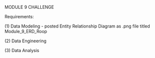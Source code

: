 MODULE 9 CHALLENGE


Requirements:


(1) Data Modeling - posted Entity Relationship Diagram as .png file titled Module_9_ERD_Roop


(2) Data Engineering


(3) Data Analysis
